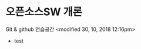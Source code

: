 ﻿# 오픈소스SW 개론

Git & github 연습공간
<modified 30, 10, 2018 12:16pm>
<article>
<ul>
<li>test</lit>
</ul>
</article>